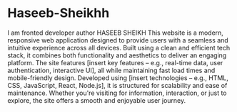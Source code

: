 # Haseeb-Sheikhh
I am fronted developer 
author HASEEB SHEIKH
This website is a modern, responsive web application designed to provide users with a seamless and intuitive experience across all devices. Built using a clean and efficient tech stack, it combines both functionality and aesthetics to deliver an engaging platform. The site features [insert key features – e.g., real-time data, user authentication, interactive UI], all while maintaining fast load times and mobile-friendly design. Developed using [insert technologies – e.g., HTML, CSS, JavaScript, React, Node.js], it is structured for scalability and ease of maintenance. Whether you're visiting for information, interaction, or just to explore, the site offers a smooth and enjoyable user journey.

